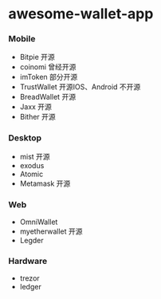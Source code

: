 # awesome-wallet-app


### Mobile

- Bitpie 
  开源
- coinomi 
  曾经开源
- imToken
  部分开源
- TrustWallet
  开源IOS、Android 不开源
- BreadWallet
  开源
- Jaxx 
  开源
- Bither 
  开源

### Desktop

- mist
  开源
- exodus
- Atomic
- Metamask
开源

### Web 
- OmniWallet
- myetherwallet
开源
- Legder


### Hardware
- trezor
- ledger
